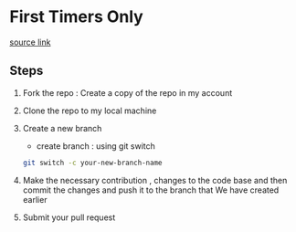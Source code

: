 # First Timers Only

[source link](https://www.firsttimersonly.com/)

## Steps

1. Fork the repo : Create a copy of the repo in my account
2. Clone the repo to my local machine
3. Create a new branch

   - create branch : using git switch

   ```bash
   git switch -c your-new-branch-name
   ```

4. Make the necessary contribution , changes to the code base and then commit the changes and push it to the branch that We have created earlier
5. Submit your pull request
